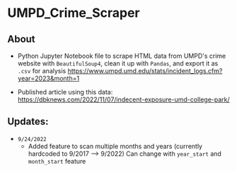 # UMPD_Crime_Scraper

## About
- Python Jupyter Notebook file to scrape HTML data from UMPD's crime website with `BeautifulSoup4`, clean it up with `Pandas`, and export it as `.csv` for analysis
https://www.umpd.umd.edu/stats/incident_logs.cfm?year=2023&month=1

- Published article using this data: https://dbknews.com/2022/11/07/indecent-exposure-umd-college-park/

## Updates:
- `9/24/2022`
  - Added feature to scan multiple months and years (currently hardcoded to 9/2017 --> 9/2022)
Can change with `year_start` and `month_start` feature

